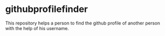 # githubprofilefinder
This repository helps a person to find the github profile of another person with the help of his username.
